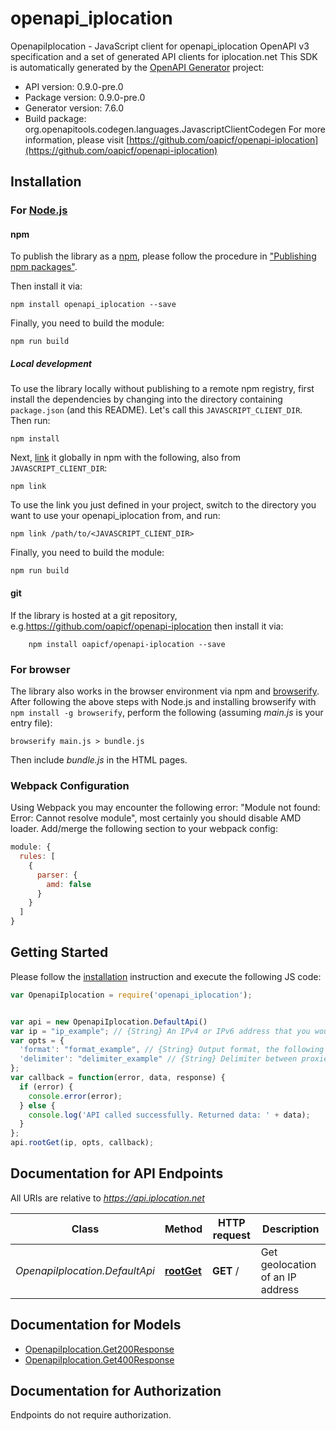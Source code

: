 # openapi_iplocation

OpenapiIplocation - JavaScript client for openapi_iplocation
OpenAPI v3 specification and a set of generated API clients for iplocation.net
This SDK is automatically generated by the [OpenAPI Generator](https://openapi-generator.tech) project:

- API version: 0.9.0-pre.0
- Package version: 0.9.0-pre.0
- Generator version: 7.6.0
- Build package: org.openapitools.codegen.languages.JavascriptClientCodegen
For more information, please visit [https://github.com/oapicf/openapi-iplocation](https://github.com/oapicf/openapi-iplocation)

## Installation

### For [Node.js](https://nodejs.org/)

#### npm

To publish the library as a [npm](https://www.npmjs.com/), please follow the procedure in ["Publishing npm packages"](https://docs.npmjs.com/getting-started/publishing-npm-packages).

Then install it via:

```shell
npm install openapi_iplocation --save
```

Finally, you need to build the module:

```shell
npm run build
```

##### Local development

To use the library locally without publishing to a remote npm registry, first install the dependencies by changing into the directory containing `package.json` (and this README). Let's call this `JAVASCRIPT_CLIENT_DIR`. Then run:

```shell
npm install
```

Next, [link](https://docs.npmjs.com/cli/link) it globally in npm with the following, also from `JAVASCRIPT_CLIENT_DIR`:

```shell
npm link
```

To use the link you just defined in your project, switch to the directory you want to use your openapi_iplocation from, and run:

```shell
npm link /path/to/<JAVASCRIPT_CLIENT_DIR>
```

Finally, you need to build the module:

```shell
npm run build
```

#### git

If the library is hosted at a git repository, e.g.https://github.com/oapicf/openapi-iplocation
then install it via:

```shell
    npm install oapicf/openapi-iplocation --save
```

### For browser

The library also works in the browser environment via npm and [browserify](http://browserify.org/). After following
the above steps with Node.js and installing browserify with `npm install -g browserify`,
perform the following (assuming *main.js* is your entry file):

```shell
browserify main.js > bundle.js
```

Then include *bundle.js* in the HTML pages.

### Webpack Configuration

Using Webpack you may encounter the following error: "Module not found: Error:
Cannot resolve module", most certainly you should disable AMD loader. Add/merge
the following section to your webpack config:

```javascript
module: {
  rules: [
    {
      parser: {
        amd: false
      }
    }
  ]
}
```

## Getting Started

Please follow the [installation](#installation) instruction and execute the following JS code:

```javascript
var OpenapiIplocation = require('openapi_iplocation');


var api = new OpenapiIplocation.DefaultApi()
var ip = "ip_example"; // {String} An IPv4 or IPv6 address that you would like to lookup.
var opts = {
  'format': "format_example", // {String} Output format, the following formats are supported: plain xml json jsonp php csv serialized
  'delimiter': "delimiter_example" // {String} Delimiter between proxies. Can be used only with format plain. The following types are supported: 1 for \"\\n\", 2 for \"<br>\".
};
var callback = function(error, data, response) {
  if (error) {
    console.error(error);
  } else {
    console.log('API called successfully. Returned data: ' + data);
  }
};
api.rootGet(ip, opts, callback);

```

## Documentation for API Endpoints

All URIs are relative to *https://api.iplocation.net*

Class | Method | HTTP request | Description
------------ | ------------- | ------------- | -------------
*OpenapiIplocation.DefaultApi* | [**rootGet**](docs/DefaultApi.md#rootGet) | **GET** / | Get geolocation of an IP address


## Documentation for Models

 - [OpenapiIplocation.Get200Response](docs/Get200Response.md)
 - [OpenapiIplocation.Get400Response](docs/Get400Response.md)


## Documentation for Authorization

Endpoints do not require authorization.

